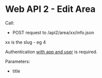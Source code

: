 # Web API 2 - Edit Area

Call:
  *  POST request to /api2/area/xx/info.json

xx is the slug - eg 4

Authentication [with app and user](/en/developers/core/webapi2.callauthentication.md) is required.


Parameters:
  *  title


